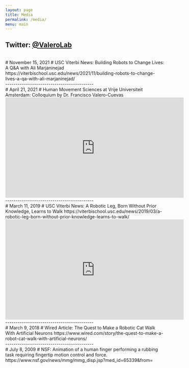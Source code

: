 ```yaml
---
layout: page
title: Media
permalink: /media/
menu: main
---
```

Twitter: [@ValeroLab](https://twitter.com/valerolab)
-------------------------------------------
<br>
# November 15, 2021
# USC Viterbi News: Building Robots to Change Lives: A Q&A with Ali Marjaninejad
https://viterbischool.usc.edu/news/2021/11/building-robots-to-change-lives-a-qa-with-ali-marjaninejad/
<br>
-------------------------------------------
<br>
# April 21, 2021
# Human Movement Sciences at Vrije Universiteit Amsterdam: Colloquium by Dr. Francisco Valero-Cuevas
<iframe width="560" height="315" src="https://www.youtube-nocookie.com/embed/js33AeV-IMA" title="YouTube video player" frameborder="0" allow="accelerometer; autoplay; clipboard-write; encrypted-media; gyroscope; picture-in-picture" allowfullscreen></iframe>
<br>
-------------------------------------------
<br>
# March 11, 2019
# USC Viterbi News: A Robotic Leg, Born Without Prior Knowledge, Learns to Walk
https://viterbischool.usc.edu/news/2019/03/a-robotic-leg-born-without-prior-knowledge-learns-to-walk/
<iframe width="560" height="315" src="https://www.youtube-nocookie.com/embed/oe8tgMMdpqg" title="YouTube video player" frameborder="0" allow="accelerometer; autoplay; clipboard-write; encrypted-media; gyroscope; picture-in-picture" allowfullscreen></iframe>
<br>
-------------------------------------------
<br>
# March 9, 2018
# Wired Article: The Quest to Make a Robotic Cat Walk With Artificial Neurons
https://www.wired.com/story/the-quest-to-make-a-robot-cat-walk-with-artificial-neurons/
<br>
-------------------------------------------
<br>
# July 8, 2009
# NSF: Animation of a human finger performing a rubbing task requiring fingertip motion control and force.
https://www.nsf.gov/news/mmg/mmg_disp.jsp?med_id=65339&from=
<br>
